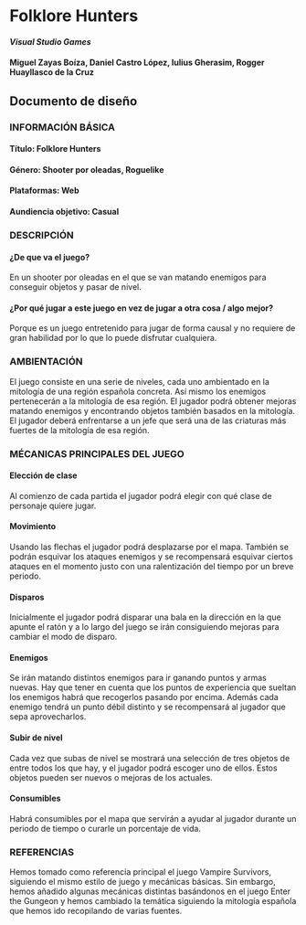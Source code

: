 # Folklore Hunters
#### *Visual Studio Games*
#### Miguel Zayas Boíza, Daniel Castro López, Iulius Gherasim, Rogger Huayllasco de la Cruz
## **Documento de diseño**


### **INFORMACIÓN BÁSICA**
#### **Título**: Folklore Hunters
#### **Género**: Shooter por oleadas, Roguelike
#### **Plataformas**: Web
#### **Aundiencia objetivo**: Casual

### **DESCRIPCIÓN**
#### ¿De que va el juego?
En un shooter por oleadas en el que se van matando enemigos para conseguir objetos y pasar de nivel.
#### ¿Por qué jugar a este juego en vez de jugar a otra cosa / algo mejor?

Porque es un juego entretenido para jugar de forma causal y no requiere de gran habilidad por lo que lo puede disfrutar cualquiera.
### **AMBIENTACIÓN**

El juego consiste en una serie de niveles, cada uno ambientado en la mitología de una región española concreta. Así mismo los enemigos pertenecerán a la mitología de esa región. El jugador podrá obtener mejoras matando enemigos y encontrando objetos también basados en la mitología.
El jugador deberá enfrentarse a un jefe que será una de las criaturas más fuertes de la mitología de esa región.

### **MÉCANICAS PRINCIPALES DEL JUEGO** 
#### **Elección de clase** 
Al comienzo de cada partida el jugador podrá elegir con qué clase de personaje quiere jugar.

#### **Movimiento**
Usando las flechas el jugador podrá desplazarse  por el mapa. También se podrán esquivar los ataques enemigos y se recompensará esquivar ciertos ataques en el momento justo con una ralentización del tiempo por un breve periodo.

#### **Disparos** 
Inicialmente el jugador podrá disparar una bala en la dirección en la que apunte el ratón y a lo largo del juego se irán consiguiendo mejoras para cambiar el modo de disparo.

#### **Enemigos** 
Se irán matando distintos enemigos para ir ganando puntos y armas nuevas. Hay que tener en cuenta que los puntos de experiencia que sueltan los enemigos habrá que recogerlos pasando por encima. Además cada enemigo tendrá un punto débil distinto y se recompensará al jugador que sepa aprovecharlos.

#### **Subir de nivel**
Cada vez que subas de nivel se mostrará una selección de tres objetos de entre todos los que hay, y el jugador podrá escoger uno de ellos. Estos objetos pueden ser nuevos o mejoras de los actuales.

#### **Consumibles**
Habrá consumibles por el mapa que servirán a ayudar al jugador durante un periodo de tiempo o curarle un porcentaje de vida.
### **REFERENCIAS**

Hemos tomado como referencia principal el juego Vampire Survivors, siguiendo el mismo estilo de juego y mecánicas básicas. Sin embargo, hemos añadido algunas mecánicas distintas basándonos en el juego Enter the Gungeon y hemos cambiado la temática siguiendo la mitología española que hemos ido recopilando de varias fuentes.
